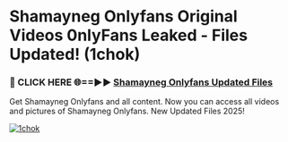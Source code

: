 # Shamayneg Onlyfans Original Videos 0nlyFans Leaked - Files Updated! (1chok)

<h3>🔴 CLICK HERE 🌐==►► <a href="https://tinyurl.com/2m67pmp6" rel="nofollow">Shamayneg Onlyfans Updated Files</a></h3>

Get Shamayneg Onlyfans and all content. Now you can access all videos and pictures of Shamayneg Onlyfans. New Updated Files 2025!

[![1chok](https://i.imgur.com/H4QAA4z.gif)](https://tinyurl.com/2m67pmp6)
